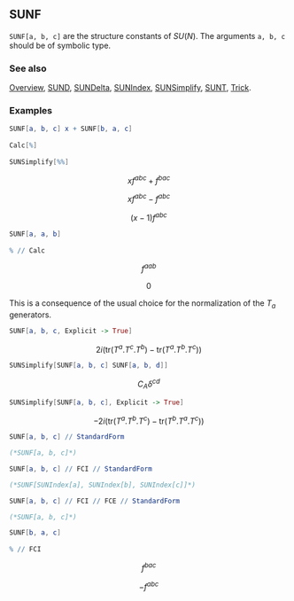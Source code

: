 ## SUNF

`SUNF[a, b, c]` are the structure constants of $SU(N)$. The arguments `a, b, c` should be of symbolic type.

### See also

[Overview](Extra/FeynCalc.md), [SUND](SUND.md), [SUNDelta](SUNDelta.md), [SUNIndex](SUNIndex.md), [SUNSimplify](SUNSimplify.md), [SUNT](SUNT.md), [Trick](Trick.md).

### Examples

```mathematica
SUNF[a, b, c] x + SUNF[b, a, c] 
 
Calc[%] 
 
SUNSimplify[%%]
```

$$x f^{abc}+f^{bac}$$

$$x f^{abc}-f^{abc}$$

$$(x-1) f^{abc}$$

```mathematica
SUNF[a, a, b] 
 
% // Calc
```

$$f^{aab}$$

$$0$$

This is a consequence of the usual choice for the normalization of the $T_a$ generators.

```mathematica
SUNF[a, b, c, Explicit -> True]
```

$$2 i \left(\text{tr}(T^a.T^c.T^b)-\text{tr}(T^a.T^b.T^c)\right)$$

```mathematica
SUNSimplify[SUNF[a, b, c] SUNF[a, b, d]]
```

$$C_A \delta ^{cd}$$

```mathematica
SUNSimplify[SUNF[a, b, c], Explicit -> True]
```

$$-2 i \left(\text{tr}(T^a.T^b.T^c)-\text{tr}(T^b.T^a.T^c)\right)$$

```mathematica
SUNF[a, b, c] // StandardForm

(*SUNF[a, b, c]*)
```

```mathematica
SUNF[a, b, c] // FCI // StandardForm

(*SUNF[SUNIndex[a], SUNIndex[b], SUNIndex[c]]*)
```

```mathematica
SUNF[a, b, c] // FCI // FCE // StandardForm

(*SUNF[a, b, c]*)
```

```mathematica
SUNF[b, a, c] 
 
% // FCI
```

$$f^{bac}$$

$$-f^{abc}$$